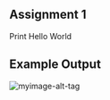 ## Assignment 1
Print Hello World

## Example Output
![myimage-alt-tag](https://github.com/amarjeet-saini/Learning-MIPS32/blob/main/Assignment-01/Screenshot%20from%202021-09-20%2022-30-29.png)
